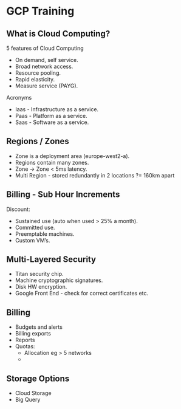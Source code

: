 # GCP Training

## What is Cloud Computing?

5 features of Cloud Computing

-	On demand, self service.
-	Broad network access.
-	Resource pooling.
-	Rapid elasticity.
-	Measure service (PAYG).

Acronyms

-	Iaas - Infrastructure as a service.
-	Paas - Platform as a service.
-	Saas - Software as a service.

## Regions / Zones

-	Zone is a deployment area (europe-west2-a).
-	Regions contain many zones.
-	Zone ->  Zone < 5ms latency.
-	Multi Region - stored redundantly in 2 locations ?= 160km apart

## Billing - Sub Hour Increments

Discount:

-	Sustained use (auto when used &gt; 25% a month).
-	Committed use.
-	Preemptable machines.
-	Custom VM’s.

## Multi-Layered Security

-	Titan security chip.
-	Machine cryptographic signatures.
-	Disk HW encryption.
-	Google Front End - check for correct certificates etc.

## Billing

-	Budgets and alerts
-	Billing exports
-	Reports
-	Quotas:
	-	Allocation eg > 5 networks
	-	

## Storage Options

-	Cloud Storage
-	Big Query


<!--stackedit_data:
eyJoaXN0b3J5IjpbOTIyOTcxMTU5LDk2NTgyNzkwMiwtMTQ5Mj
c5NTAyMSw1MTM4Mzk5ODQsLTc3NjkxMzAwM119
-->